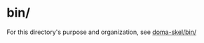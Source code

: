 # bin/

For this directory's purpose and organization, see [doma-skel/bin/](https://github.com/rajive/doma-skel/blob/master/bin/README.md)